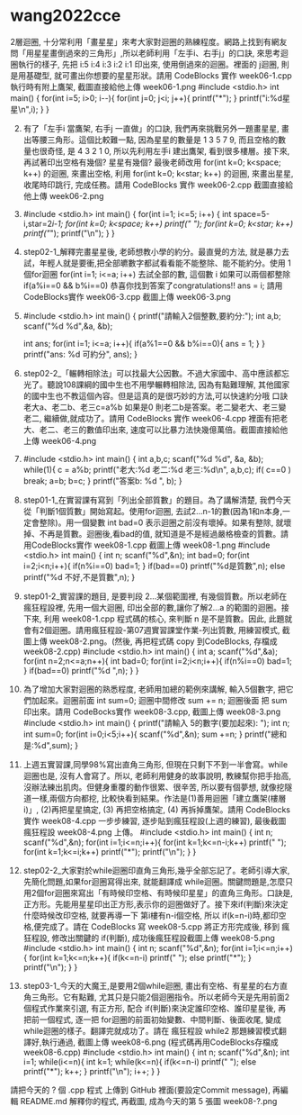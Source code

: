 # wang2022cce 
2層迴圈, 十分常利用「畫星星」來考大家對迴圈的熟練程度。網路上找到有網友問「用星星畫倒過來的三角形」,所以老師利用「左手i、右手j」的口訣, 來思考迴圈執行的樣子, 先把 i:5 i:4 i:3 i:2 i:1 印出來, 使用倒過來的迴圈。裡面的 j迴圈, 則是用基礎型, 就可畫出你想要的星星形狀。請用 CodeBlocks 實作 week06-1.cpp 執行時有附上鷹架, 截圖直接給他上傳 week06-1.png
#include <stdio.h>
int main()
{
    for(int i=5; i>0; i--){
        for(int j=0; j<i; j++){
            printf("*");
        }
        printf("i:%d星星\n",i);
    }
}

2. 有了「左手i 當鷹架, 右手j 一直做」的口訣, 我們再來挑戰另外一題畫星星, 畫出等腰三角形。這個比較難一點, 因為星星的數量是 1 3 5 7 9, 而且空格的數量也很奇怪, 是 4 3 2 1 0, 所以先利用左手i 建出鷹架, 看到很多樓層。接下來, 再試著印出空格有幾個? 星星有幾個? 最後老師改用 for(int k=0; k<space; k++) 的迴圈, 來畫出空格, 利用 for(int k=0; k<star; k++) 的迴圈, 來畫出星星, 收尾時印跳行, 完成任務。請用 CodeBlocks 實作 week06-2.cpp 截圖直接給他上傳 week06-2.png
3. #include <stdio.h>
int main()
{
    for(int i=1; i<=5; i++)
    {
        int space=5-i,star=2*i-1;
        for(int k=0; k<space; k++)
            printf(" ");
        for(int k=0; k<star; k++)
            printf("*");
        printf("\n");
    }
}


3. step02-1_解釋完畫星星後, 老師想教小學的約分。最直覺的方法, 就是暴力去試，年輕人就是要衝,把全部皫數字都試看看能不能整除、能不能約分。使用 1個for迴圈 for(int i=1; i<=a; i++) 去試全部的數, 這個數 i 如果可以兩個都整除 if(a%i==0 && b%i==0) 恭喜你找到答案了congratulations!! ans = i; 請用 CodeBlocks實作 week06-3.cpp 截圖上傳 week06-3.png
4. #include <stdio.h>
int main()
{
    printf("請輸入2個整數,要約分:");
    int a,b;
    scanf("%d %d",&a, &b);

    int ans;
    for(int i=1; i<=a; i++){
        if(a%1==0 && b%i==0){
            ans = 1;
        }
    }
    printf("ans: %d 可約分", ans);
}


4. step02-2_「輾轉相除法」可以找最大公因數。不過大家國中、高中應該都忘光了。聽說108課綱的國中生也不用學輾轉相除法, 因為有點難理解, 其他國家的國中生也不教這個內容。但是這真的是很巧妙的方法,可以快速約分哦 口訣老大a、老二b、老三c=a%b 如果是0 則老二b是答案。老二變老大、老三變老二, 繼續做,就成功了。請用 CodeBlocks 實作 week06-4.cpp 裡面有把老大、老二、老三的數值印出來, 速度可以比暴力法快幾億萬倍。截圖直接給他上傳 week06-4.png
5. #include <stdio.h>
int main()
{
    int a,b,c;
    scanf("%d %d", &a, &b);
    while(1){
        c = a%b;
        printf("老大:%d 老二:%d 老三:%d\n", a,b,c);
        if( c==0 ) break;
        a=b;
        b=c;
    }
    printf("答案b: %d ", b);
}

1. step01-1_在實習課有寫到「列出全部質數」的題目。為了講解清楚, 我們今天從「判斷1個質數」開始寫起。使用for迴圈, 去試2...n-1的數(因為1和n本身,一定會整除)。用一個變數 int bad=0 表示迴圈之前沒有壞掉。如果有整除, 就壞掉、不再是質數。迴圈後,看bad的值, 就知道是不是經過嚴格檢查的質數。請用CodeBlocks實作 week08-1.cpp 截圖上傳 week08-1.png
#include <stdio.h>
int main()
{
    int n;
    scanf("%d",&n);
    int bad=0;
    for(int i=2;i<n;i++){
        if(n%i==0) bad=1;
    }
    if(bad==0) printf("%d是質數",n);
    else printf("%d 不好,不是質數",n);
}

2. step01-2_實習課的題目, 是要判段 2...某個範圍裡, 有幾個質數。所以老師在瘋狂程設裡, 先用一個大迴圈, 印出全部的數,讓你了解2...a 的範圍的迴圈。接下來, 利用 week08-1.cpp 程式碼的核心, 來判斷 n 是不是質數。因此, 此題就會有2個迴圈。請用瘋狂程設-第07週實習課堂作業-列出質數, 用練習模式, 截圖上傳 week08-2.png。(然後, 再把程式碼 copy 到CodeBlocks, 存檔成 week08-2.cpp)
#include <stdio.h>
int main()
{
	int a;
	scanf("%d",&a);
	for(int n=2;n<=a;n++){
		int bad=0;
		for(int i=2;i<n;i++){
			if(n%i==0) bad=1;
		}
		if(bad==0) printf("%d ",n);
	}
}

3. 為了增加大家對迴圈的熟悉程度, 老師用加總的範例來講解, 輸入5個數字, 把它們加起來。迴圈前面 int sum=0; 迴圈中間修改 sum += n; 迴圈後面 把 sum 印出來。請用 CodeBocks實作 week08-3.cpp, 截圖上傳 week08-3.png
#include <stdio.h>
int main()
{
    printf("請輸入 5的數字(要加起來): ");
     int n;
     int sum=0;
     for(int i=0;i<5;i++){
        scanf("%d",&n);
        sum +=n;
     }
     printf("總和是:%d",sum);
}

4. 上週五實習課,同學98%寫出直角三角形, 但現在只剩下不到一半會寫。while迴圈也是, 沒有人會寫了。所以, 老師利用健身的故事說明, 教練幫你把手抬高, 沒辦法練出肌肉。但健身重覆的動作很累、很辛苦, 所以要有個夢想, 就像挖隧道一樣,兩個方向都挖, 比較快看到結果。作法是(1)善用迴圈「建立鷹架(樓層i)」, (2)再把星星搞定, (3) 再把空格搞定, (4) 再拆掉鷹架。請用 CodeBlocks實作 week08-4.cpp 一步步練習, 逐步貼到瘋狂程設(上週的練習), 最後截圖瘋狂程設 week08-4.png 上傳。
#include <stdio.h>
int main()
{
    int n;
    scanf("%d",&n);
    for(int i=1;i<=n;i++){
        for(int k=1;k<=n-i;k++) printf(" ");
        for(int k=1;k<=i;k++) printf("*");
        printf("\n");
    }
}

5. step02-2_大家對於while迴圈印直角三角形,幾乎全部忘記了。老師引導大家,先簡化問題,如果for迴圈寫得出來, 就能翻譯成 while迴圈。關鍵問題是,怎麼只用2個for迴圈來寫出「有時候印空格、有時候印星星」的直角三角形。口訣是,正方形。先能用星星印出正方形,表示你的迴圈做好了。接下來if(判斷)來決定什麼時候改印空格, 就要再導一下 第i樓有n-i個空格, 所以 if(k=n-i)時,都印空格,便完成了。請在 CodeBlocks 寫 week08-5.cpp 將正方形完成後, 移到 瘋狂程設, 修改出關鍵的 if(判斷), 成功後瘋狂程設截圖上傳 week08-5.png
#include <stdio.h>
int main()
{
    int n;
    scanf("%d",&n);
    for(int i=1;i<=n;i++){
        for(int k=1;k<=n;k++){
            if(k<=n-i) printf(" ");
            else printf("*");
        }
        printf("\n");
    }
}

6. step03-1_今天的大魔王,是要用2個while迴圈, 畫出有空格、有星星的右方直角三角形。它有點難, 尤其只是只能2個迴圈指令。所以老師今天是先用前面2個程式作業來引選, 有正方形, 配合 if(判斷)來決定誰印空格、誰印星星後, 再把前一個程式, 逐一把 for迴圈的前面初始變數、中間判斷、後面收尾, 變成 while迴圈的樣子。翻譯完就成功了。請在 瘋狂程設 while2 那題練習模式翻譯好,執行通過, 截圖上傳 week08-6.png (程式碼再用CodeBlocks存檔成week08-6.cpp)
#include <stdio.h>
int main()
{
    int n;
    scanf("%d",&n);
    int i=1;
    while(i<=n){
        int k=1;
        while(k<=n){
            if(k<=n-i) printf(" ");
            else printf("*");
            k++;
        }
        printf("\n");
        i++;
    }
}

請把今天的 ? 個 .cpp 程式 上傳到 GitHub 裡面(要設定Commit message), 再編輯 README.md 解釋你的程式, 再截圖, 成為今天的第 5 張圖 week08-?.png
